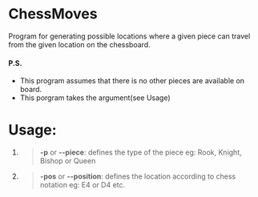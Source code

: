 # ChessMoves

Program for generating possible locations where a given piece can travel from the given location on the chessboard.<br />
#### P.S. 
- This program assumes that there is no other pieces are available on board.<br />
- This porgram takes the argument(see Usage)<br />

# Usage:

1. >**-p** or **--piece**: defines the type of the piece eg: Rook, Knight, Bishop or Queen
2. >**-pos** or **--position**: defines the location according to chess notation eg: E4 or D4 etc.
